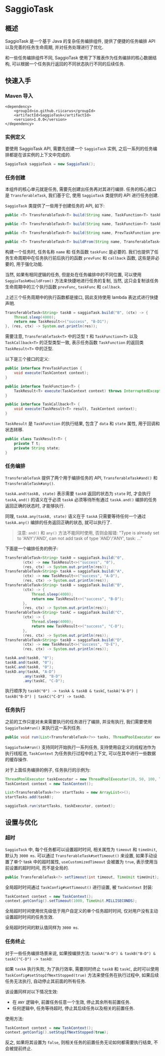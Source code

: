 # SaggioTask

## 概述

SaggioTask 是一个基于 Java 的复杂任务编排组件, 提供了便捷的任务编排 API 以及完善的任务生命周期, 并对任务处理进行了优化.

和一些任务编排组件不同, SaggioTask 使用了下推表作为任务编排的核心数据结构, 可以根据一个任务执行返回的不同状态执行不同的后续任务.

## 快速入手

### Maven 导入

```pom
<dependency>
    <groupId>io.github.riicarus</groupId>
    <artifactId>SaggioTask</artifactId>
    <version>1.0.0</version>
</dependency>
```

### 实例定义

要使用 SaggioTask API, 需要先创建一个 `SaggioTask` 实例, 之后一系列的任务编排都是在该实例的上下文中完成的.

```java
SaggioTask saggioTask = new SaggioTask();
```

### 任务创建

本组件的核心单元就是任务, 需要先创建出任务再对其进行编排. 任务的核心接口是 `TransferableTask`, 我们基于它, 使用 `SaggioTask` 类提供的 API 进行任务创建.

`SaggioTask` 类提供了一些用于创建任务的 API, 如下:

```java
public <T> TransferableTask<T> build(String name, TaskFunction<T> taskFunc);

public <T> TransferableTask<T> build(String name, TaskFunction<T> taskFunc, TaskCallback<T> callback);

public <T> TransferableTask<T> build(String name, PrevTaskFunction prevFunc, TaskFunction<T> taskFunc, TaskCallback<T> callback)

public <T> TransferableTask<T> buildFrom(String name, TransferableTask<T> srcTask);
```

构建一个任务时, 任务名称 `name` 和 任务函数 `taskFunc` 是必要的. 我们也提供了任务生命周期中在任务执行前后执行的函数 `prevFunc` 和 `callback` 函数, 这些是非必要的, 用于强化功能.

当然, 如果有相同逻辑的任务, 但是处在任务编排中的不同位置, 可以使用 `SaggioTask#buildFrom()` 方法来快捷地进行任务的复制, 当然, 这只会复制该任务生命周期中的三个执行函数 `prevFunc`, `taskFunc` 和 `callback`.

上述三个任务周期中的执行函数都是接口, 因此支持使用 lambda 表达式进行快捷声明.

```java
TransferableTask<String> taskB = saggioTask.build("B", (ctx) -> {
    Thread.sleep(4000);
    return new TaskResult<>("success", "B-D1");
}, (res, ctx) -> System.out.println(res));
```

需要注意, `TransferableTask<T>` 中的泛型 `T` 和 `TaskFunction<T>` 以及 `TaskCallback<T>` 的泛型类型一致, 表示任务函数 `TaskFunction` 的返回类 `TaskResult<T>` 中的泛型.

以下是三个接口的定义:

```java
public interface PrevTaskFunction {
    void execute(TaskContext context);
}

public interface TaskFunction<T> {
    TaskResult<T> execute(TaskContext context) throws InterruptedException;
}

public interface TaskCallback<T> {
    void execute(TaskResult<T> result, TaskContext context);
}
```

`TaskResult` 是 `TaskFunction` 的执行结果, 包含了 `data` 和 `state` 属性, 用于回调和状态转移.

```java
public class TaskResult<T> {
    private T t;
    private String state;
}
```

### 任务编排

`TransferableTask` 提供了两个用于编排任务的 API, `TransferableTask#and()` 和 `TransferableTask#any()`.

`taskA.and(taskB, state)` 表示需要 `taskB` 返回的状态为 `state` 时, 才会执行 `taskA`, `and()` 的语义在于必须 `taskA` 必须等待所有通过 `taskA.and()` 编排的任务返回正确的状态时, 才能够执行.

同理, `taskA.any(taskB, state)` 语义在于 `taskA` 只需要等待任何一个通过 `taskA.any()` 编排的任务返回正确的状态, 就可以执行了.

> 注意: `and()` 和 `any()` 方法不能同时使用, 否则会报错:
> "Type is already set to 'ANY'/'AND', can not add task of type 'AND'/'ANY', task: ..."

下面是一个编排任务的例子:

```java
TransferableTask<String> task0 = saggioTask.build("0",
        (ctx) -> new TaskResult<>("success", "0"),
        (res, ctx) -> System.out.println(res));
TransferableTask<String> taskA = saggioTask.build("A",
        (ctx) -> new TaskResult<>("success", "A-D"),
        (res, ctx) -> System.out.println(res));
TransferableTask<String> taskB = saggioTask.build("B",
        (ctx) -> {
            Thread.sleep(4000);
            return new TaskResult<>("success", "B-D");
        },
        (res, ctx) -> System.out.println(res));
TransferableTask<String> taskC = saggioTask.build("C",
        (ctx) -> {
            Thread.sleep(4000);
            return new TaskResult<>("success", "C-D");
        },
        (res, ctx) -> System.out.println(res));
TransferableTask<String> taskD = saggioTask.build("D",
        (ctx) -> new TaskResult<>("success", "D-E"),
        (res, ctx) -> System.out.println(res));

taskA.and(task0, "0");
taskB.and(task0, "0");
taskC.and(task0, "0");
taskD.any(taskA, "A-D")
        .any(taskB, "B-D")
        .any(taskC, "C-D");
```

执行顺序为 `task0("0") -> taskA & taskB & taskC`, `taskA("A-D") | taskB("B-D") | taskC("C-D") -> taskD`.

### 任务执行

之前的工作只是对未来需要执行的任务进行了编排, 并没有执行, 我们需要使用 `SaggioTask#run()` 来执行这一系列任务.

```java
public void run(List<TransferableTask<?>> tasks, ThreadPoolExecutor executor, TaskContext context);
```

`SaggioTask#run()` 支持同时开始执行一系列任务, 支持使用自定义的线程池作为执行线程池, `TaskContext` 为任务执行过程中的上下文, 可以在其中进行一些数据的缓存操作.

对于上面任务编排的例子, 任务执行的示例为:

```java
ThreadPoolExecutor taskExecutor = new ThreadPoolExecutor(20, 50, 100, TimeUnit.MILLISECONDS, new ArrayBlockingQueue<>(10));
TaskContext context = new TaskContext();

List<TransferableTask<?>> startTasks = new ArrayList<>();
startTasks.add(task0);

saggioTask.run(startTasks, taskExecutor, context);
```

## 设置与优化

### 超时

`SaggioTask` 中, 每个任务都可以设置超时时间, 相关属性为 `timeout` 和 `timeUnit`, 默认为 `3000 ms`. 可以通过 `TransferableTask#setTimeout()` 来设置, 如果手动设置了单个 task 中的超时属性, `useCustomizedTimeout` 会被置为 `true`, 表示使用当前设置的超时时间, 而不是全局的.

```java
public TransferableTask<?> setTimeout(int timeout, TimeUnit timeUnit);
```

全局超时时间通过 `TaskConfig#setTimeout()` 进行设置, 被 `TaskContext` 封装:

```java
TaskContext context = new TaskContext();
context.getConfig().setTimeout(1000, TimeUnit.MILLISECONDS);
```

全局超时时间使用优先级低于用户自定义的单个任务超时时间, 仅对用户没有主动设置超时时间的任务生效.

全局超时时间的默认值同样为 `3000 ms`.

### 任务终止

对于一些任务编排场景来说, 如果按编排方法: `taskA("A-D") & taskB("B-D") & taskC("C-D") -> taskD`:

如果 `taskA` 执行失败, 为了执行效率, 需要同时终止 `taskB` 和 `taskC`, 此时可以使用 `TaskConfig#setStopIfNextStopped(true)` 方法来使任务在执行过程中, 如果后续任务无法执行, 自动停止其前面的所有任务.

该设置同样对以下情况生效:

- 在 `ANY` 逻辑中, 前置任务任意一个生效, 停止其余所有前置任务.
- 任何逻辑中, 任务等待超时, 停止其后续任务以及相关的前置任务.

使用方法:

```java
TaskContext context = new TaskContext();
context.getConfig().setStopIfNextStopped(true);
```

反之, 如果将其设置为 `false`, 则相关任务的前置任务无论如何都需要执行结束, 不会被提前终止.
